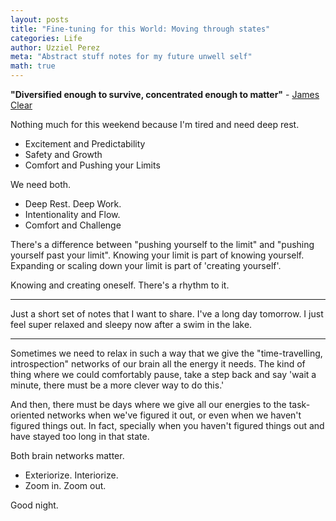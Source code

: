 ```yaml
---
layout: posts
title: "Fine-tuning for this World: Moving through states"
categories: Life
author: Uzziel Perez
meta: "Abstract stuff notes for my future unwell self"
math: true
---
```


**"Diversified enough to survive, concentrated enough to matter"** - [James Clear](https://jamesclear.com/3-2-1/august-26-2021)

Nothing much for this weekend because I'm tired and need deep rest.

* Excitement and Predictability
* Safety and Growth
* Comfort and Pushing your Limits

We need both.

* Deep Rest. Deep Work.
* Intentionality and Flow.
* Comfort and Challenge

There's a difference between "pushing yourself to the limit" and "pushing yourself past your limit".
Knowing your limit is part of knowing yourself.
Expanding or scaling down your limit is part of 'creating yourself'.

Knowing and creating oneself. There's a rhythm to it.

-------
Just a short set of notes that I want to share.
I've a long day tomorrow.
I just feel super relaxed and sleepy now after a swim in the lake.

-------
Sometimes we need to relax in such a way that we give the "time-travelling, introspection" networks of our brain all the energy it needs. The kind of thing where we could comfortably pause, take a step back and say 'wait a minute, there must be a more clever way to do this.'

And then, there must be days where we give all our energies to the task-oriented networks when we've figured it out, or even when we haven't figured things out. In fact, specially when you haven't figured things out and have stayed too long in that state.

Both brain networks matter.

* Exteriorize. Interiorize.
* Zoom in. Zoom out.

Good night.
